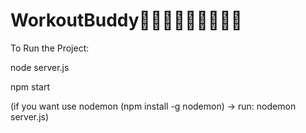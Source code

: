 # WorkoutBuddy🏋🏻‍♀️🚵🏻‍♀️⛹🏼‍♀️

To Run the Project: 

node server.js

npm start

(if you want use nodemon (npm install -g nodemon) -> run: nodemon server.js)
